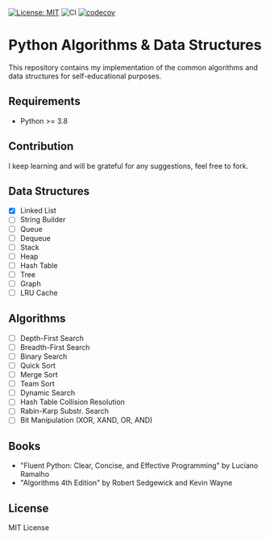 [![License: MIT](https://img.shields.io/badge/License-MIT-yellow.svg)](https://opensource.org/licenses/MIT)
![CI](https://github.com/kolodach/python-algostructs/workflows/CI/badge.svg)
[![codecov](https://codecov.io/gh/kolodach/python-algostructs/branch/master/graph/badge.svg)](https://codecov.io/gh/kolodach/python-algostructs)
# Python Algorithms & Data Structures

This repository contains my implementation of the common algorithms and data
structures for self-educational purposes.

## Requirements

* Python >= 3.8

## Contribution

I keep learning and will be grateful for any suggestions, feel free to fork.

## Data Structures

* [x] Linked List
* [ ] String Builder
* [ ] Queue
* [ ] Dequeue
* [ ] Stack
* [ ] Heap
* [ ] Hash Table
* [ ] Tree
* [ ] Graph
* [ ] LRU Cache

## Algorithms

* [ ] Depth-First Search
* [ ] Breadth-First Search
* [ ] Binary Search
* [ ] Quick Sort
* [ ] Merge Sort
* [ ] Team Sort
* [ ] Dynamic Search
* [ ] Hash Table Collision Resolution
* [ ] Rabin-Karp Substr. Search
* [ ] Bit Manipulation (XOR, XAND, OR, AND)

## Books

* "Fluent Python: Clear, Concise, and Effective Programming" by Luciano Ramalho
* "Algorithms 4th Edition" by Robert Sedgewick and Kevin Wayne

## License

MIT License
